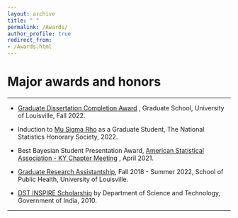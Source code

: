 ```yaml
---
layout: archive
title: " "
permalink: /Awards/
author_profile: true
redirect_from: 
- /Awards.html
---
```


# Major awards and honors

---

* <span style="text-align: justify">  <span style ="color:blue"> [Graduate Dissertation Completion Award](https://louisville.edu/graduate/current-students/dissertation-completion-award-nomination-form)</span> </span>, Graduate School, University of Louisville, Fall 2022.

* <span style="text-align: justify">  Induction to <span style ="color:blue"> [Mu Sigma Rho](https://www.stat.purdue.edu/msr/)</span> </span> as a Graduate Student, The National Statistics Honorary Society, 2022.

* <span style="text-align: justify">  Best Bayesian Student Presentation Award, <span style ="color:blue"> [American Statistical Association - KY Chapter Meeting](https://community.amstat.org/kentucky/home) </span>, April 2021.

* <span style="text-align: justify">  <span style ="color:blue">[Graduate Research Assistantship](https://louisville.edu/graduate/faculty-staff/policies-and-procedures/policy-on-graduate-assistantships)</span>, Fall 2018 - Summer 2022, School of Public Health, University of Louisville.

* <span style="text-align: justify">  <span style ="color:blue">  [DST INSPIRE Scholarship](https://online-inspire.gov.in/) </span> by Department of Science and Technology, Government of India, 2010.

---

